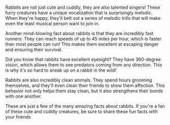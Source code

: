 <!-- Title: Rabbits Facts That Will Blow Your Mind -->
<!-- Add this in the WYSIWYG Source Code Pane -->
<p>Rabbits are not just cute and cuddly, they are also talented singers! These furry creatures have a unique vocalization that is surprisingly melodic. When they're happy, they'll belt out a series of melodic trills that will make even the least musical person want to join in.</p>
<p>Another mind-blowing fact about rabbits is that they are incredibly fast runners. They can reach speeds of up to 45 miles per hour, which is faster than most people can run! This makes them excellent at escaping danger and ensuring their survival.</p>
<p>Did you know that rabbits have excellent eyesight? They have 360-degree vision, which allows them to see predators coming from any direction. This is why it's so hard to sneak up on a rabbit in the wild!</p>
<p>Rabbits are also incredibly clean animals. They spend hours grooming themselves, and they'll even clean their friends to show them affection. This behavior not only helps them stay clean, but it also strengthens their bonds with one another.</p>
<p>These are just a few of the many amazing facts about rabbits. If you're a fan of these cute and cuddly creatures, be sure to share these fun facts with your friends</p>
